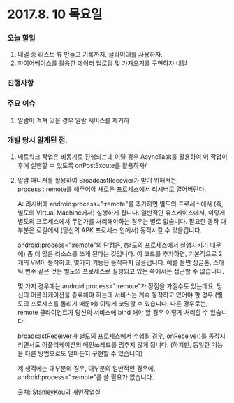 # 2017.8. 10 목요일

### 오늘 할일

1. 내일 송 리스트 뷰 만들고 기록까지, 글라이더를 사용하자.
2. 파이어베이스를 활용한 데이터 업로딩 및 가져오기를 구현하자 내일


### 진행사항



### 주요 이슈

1. 알람이 켜져 있을 경우 알람 서비스를 제거하

### 개발 당시 알게된 점.

1. 네트워크 작업은 비동기로 진행되는데 이럴 경우 AsyncTask를 활용하여 이 작업이후에 실행할 수 있도록 onPostExcute를 활용하자/

2. 알람 매니저를 활용하여 BroadcastRecevier가 받기 위해서는      
		 <receiver android:name=".Alarm.AlarmReceiver"
        	android:process=":remote"/>
	process : remote를 해주어야 새로운 프로세스에서 리시버로 열어버린다.

	A: 리시버에 android:process=":remote"를 추가하면 별도의 프로세스에서 (즉, 별도의 Virtual Machine에서) 실행하게 됩니다. 일반적인 유스케이스에서, 이렇게 별도의 프로세스에서 무언가를 처리해야하는 경우는 별로 없습니다. 필요한 동작 대부분은 로컬에서 (당신의 APK 프로세스 안에서) 동작시킬 수 있을겁니다.
		
	android:process=":remote"의 단점은, (별도의 프로세스에서 실행시키기 때문에) 좀 더 많은 리소스를 쓰게 된다는 것입니다. 이 코드를 추가하면, 기본적으로 2개의 VM이 동작하고, 몇가지 기능은 동작하지 않을겁니다. 예를 들면 싱글톤, 스태틱 변수 같은 것은 별도의 프로세스로 실행되고 있는 쪽에서는 접근할 수 없습니다.
		
	몇 가지 경우에는 android:process=":remote"가 장점을 가질수도 있는데요, 당신의 어플리케이션을 종료해야 하는데 서비스는 계속 동작하고 있어야 할 경우 (별도의 프로세스를 돌리기 때문에) 이렇게 코딩할 수 있습니다. 다른 경우로는, remote 클라이언트가 당신의 서비스에 bind 해야 할 경우 이렇게 처리할 수 있습니다.
		
	broadcastReceiver가 별도의 프로세스에서 수행될 경우, onReceive()를 동작시키면서도 어플리케이션의 메인쓰레드를 멈추지 않게 됩니다. (하지만, 동일한 기능을 다른 방법으로도 얼마든지 구현할 수 있습니다)
		
	제 생각에는 대부분의 경우, 대부분의 일반적인 경우에, android:process=":remote"를 쓸 필요가 없습니다.



	출처: [StanleyKou의 개인작업실](http://stanleykou.tistory.com/entry/Should-I-use-android-process-“remote”-in-my-receiver )